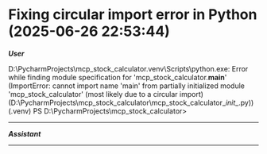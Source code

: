 <!-- Generated by SpecStory -->

# Fixing circular import error in Python (2025-06-26 22:53:44)

_**User**_

D:\PycharmProjects\mcp_stock_calculator\.venv\Scripts\python.exe: Error while finding module specification for 'mcp_stock_calculator.__main__' (ImportError: cannot import name 'main' from partially initialized module 'mcp_stock_calculator' (most likely due to a circular import) (D:\PycharmProjects\mcp_stock_calculator\mcp_stock_calculator\__init__.py))
(.venv) PS D:\PycharmProjects\mcp_stock_calculator> 


---

_**Assistant**_



---

